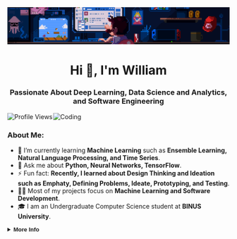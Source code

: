 <div align="center">
  <img src="https://github.com/williamtheodoruswijaya/williamtheodoruswijaya/blob/main/gif_for_md.gif" alt="Header Image">
</div>

<h1 align="center">Hi 👋, I'm William</h1>
<h3 align="center">Passionate About Deep Learning, Data Science and Analytics, and Software Engineering</h3>

<img align="right" alt="Coding" width="400" src="https://c.tenor.com/DBqjevyA2o4AAAAM/bongo-cat-codes.gif">

<p align="left">
  <img src="https://komarev.com/ghpvc/?username=williamtheodoruswijaya&label=Profile%20views&color=0e75b6&style=flat" alt="Profile Views" />
</p>

### About Me:
- 🌱 I’m currently learning **Machine Learning** such as **Ensemble Learning, Natural Language Processing, and Time Series**.  
- 💬 Ask me about **Python, Neural Networks, TensorFlow**.  
- ⚡ Fun fact: **Recently, I learned about Design Thinking and Ideation such as Emphaty, Defining Problems, Ideate, Prototyping, and Testing**.  
- 👨‍💻 Most of my projects focus on **Machine Learning and Software Development**.  
- 🎓 I am an Undergraduate Computer Science student at **BINUS University**.  

<details>
  <br>
  <summary style="font-family: 'Product Sans', sans-serif; font-size: small;"><b>More Info</b></summary>
  <div align="center" style="display: flex; flex-direction: column; gap: 1rem;">
    
---

### 📈 Stats:
<table align="center">
  <tr>
    <td>
      <img height=200 align="center" src="https://github-readme-stats.vercel.app/api?username=williamtheodoruswijaya&theme=tokyonight&show_icons=true&hide_border=true&count_private=true" alt="GitHub Stats" />
    </td>
    <td>
      <img height=200 align="center" src="https://github-readme-streak-stats.herokuapp.com/?user=williamtheodoruswijaya&theme=tokyonight&hide_border=true" alt="GitHub Streak Stats" />
    </td>
  </tr>
  <tr>
    <td>
      <img height=200 align="center" src="https://github-readme-stats.vercel.app/api/top-langs/?username=williamtheodoruswijaya&theme=tokyonight&show_icons=true&hide_border=true&layout=compact&hide=jupyter%20notebook" alt="Top Languages" />
    </td>
    <td>
      <img height=200 align="center" src="https://github-readme-activity-graph.vercel.app/graph?username=williamtheodoruswijaya&bg_color=000000&color=00e1ff&line=00e1ff&point=ffffff&area=true&hide_border=true" alt="Contributions Graph" />
    </td>
  </tr>
</table>

<p align="center">
  <img src="https://github.com/williamtheodoruswijaya/williamtheodoruswijaya/blob/output/github-contribution-grid-snake-dark.svg" alt="GitHub Contribution Snake" />
</p>

---

### 🏆 Trophies:
<p align="center">
  <img src="https://github-profile-trophy.vercel.app/?username=williamtheodoruswijaya&theme=onestar&no-frame=true&column=7" alt="GitHub Trophies" />
</p>

---

### 🔥 Competitive Programming & LeetCode Progress
<p align="center">
  <img src="https://leetcard.jacoblin.cool/admantix?theme=dark&font=Noto%20Sans%20Newa&ext=heatmap" alt="LeetCode Stats" />
</p>
  </div>
</details>
